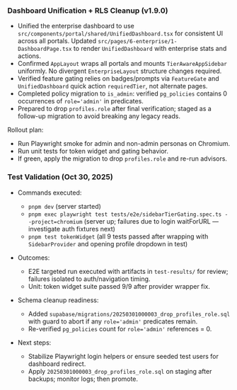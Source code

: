 ### Dashboard Unification + RLS Cleanup (v1.9.0)

- Unified the enterprise dashboard to use `src/components/portal/shared/UnifiedDashboard.tsx` for consistent UI across all portals. Updated `src/pages/6-enterprise/1-DashboardPage.tsx` to render `UnifiedDashboard` with enterprise stats and actions.
- Confirmed `AppLayout` wraps all portals and mounts `TierAwareAppSidebar` uniformly. No divergent `EnterpriseLayout` structure changes required.
- Verified feature gating relies on badges/prompts via `FeatureGate` and `UnifiedDashboard` quick action `requiredTier`, not alternate pages.
- Completed policy migration to `is_admin`: verified `pg_policies` contains 0 occurrences of `role='admin'` in predicates.
- Prepared to drop `profiles.role` after final verification; staged as a follow-up migration to avoid breaking any legacy reads.

Rollout plan:
- Run Playwright smoke for admin and non-admin personas on Chromium.
- Run unit tests for token widget and gating behavior.
- If green, apply the migration to drop `profiles.role` and re-run advisors.

### Test Validation (Oct 30, 2025)

- Commands executed:
  - `pnpm dev` (server started)
  - `pnpm exec playwright test tests/e2e/sidebarTierGating.spec.ts --project=chromium` (server up; failures due to login waitForURL — investigate auth fixtures next)
  - `pnpm test tokenWidget` (all 9 tests passed after wrapping with `SidebarProvider` and opening profile dropdown in test)

- Outcomes:
  - E2E targeted run executed with artifacts in `test-results/` for review; failures isolated to auth/navigation timing.
  - Unit: token widget suite passed 9/9 after provider wrapper fix.

- Schema cleanup readiness:
  - Added `supabase/migrations/20250301000003_drop_profiles_role.sql` with guard to abort if any `role='admin'` predicates remain.
  - Re-verified `pg_policies` count for `role='admin'` references = 0.

- Next steps:
  - Stabilize Playwright login helpers or ensure seeded test users for dashboard redirect.
  - Apply `20250301000003_drop_profiles_role.sql` on staging after backups; monitor logs; then promote.

